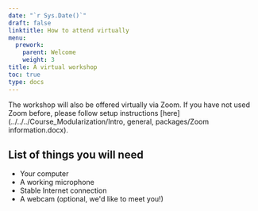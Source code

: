 ```yaml
---
date: "`r Sys.Date()`"
draft: false
linktitle: How to attend virtually
menu:
  prework:
    parent: Welcome
    weight: 3
title: A virtual workshop
toc: true
type: docs
---
```


The workshop will also be offered virtually via Zoom. If you have not used Zoom before, please follow setup instructions [here](../../../Course_Modularization/Intro, general, packages/Zoom information.docx).

## List of things you will need 

- Your computer
- A working microphone
- Stable Internet connection
- A webcam (optional, we'd like to meet you!)


